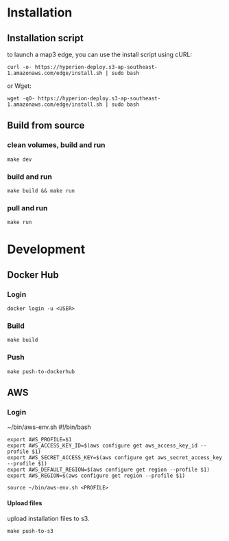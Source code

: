 # Installation
## Installation script
to launch a map3 edge, you can use the install script using cURL:

````
curl -o- https://hyperion-deploy.s3-ap-southeast-1.amazonaws.com/edge/install.sh | sudo bash
````
or Wget:
````
wget -qO- https://hyperion-deploy.s3-ap-southeast-1.amazonaws.com/edge/install.sh | sudo bash
````

## Build from source

### clean volumes, build and run
````
make dev
````

### build and run
````
make build && make run
````

### pull and run
````
make run
````

# Development
## Docker Hub
### Login
````
docker login -u <USER>
````
### Build
````
make build
````
### Push
````
make push-to-dockerhub
````

## AWS
### Login
~/bin/aws-env.sh #!/bin/bash 
````
export AWS_PROFILE=$1
export AWS_ACCESS_KEY_ID=$(aws configure get aws_access_key_id --profile $1)
export AWS_SECRET_ACCESS_KEY=$(aws configure get aws_secret_access_key --profile $1)
export AWS_DEFAULT_REGION=$(aws configure get region --profile $1)
export AWS_REGION=$(aws configure get region --profile $1)
````

````
source ~/bin/aws-env.sh <PROFILE>
````

#### Upload files
upload installation files to s3.
````
make push-to-s3
````


